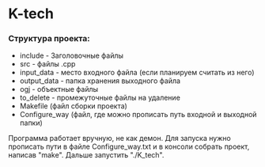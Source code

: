 # K-tech

### Структура проекта:

- include - Заголовочные файлы
- src - файлы .cpp
- input_data - место входного файла (если планируем считать из него)
- output_data - папка хранения выходного файла
- ogj - объектные файлы
- to_delete - промежуточные файлы на удаление
- Makefile (файл сборки проекта)
- Configure_way (файл, где можно прописать путь входной и выходной папки)

Программа работает вручную, не как демон. Для запуска нужно прописать пути в файле Configure_way.txt и в консоли собрать проект, написав "make". Дальше запустить "./K_tech".
